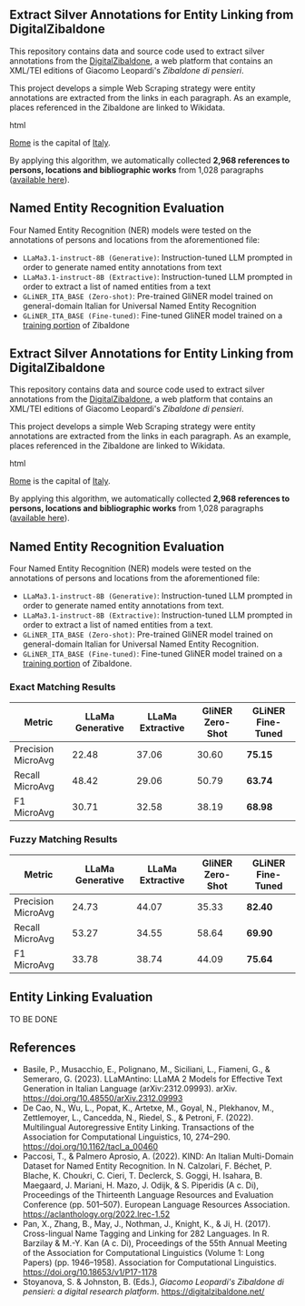 ## Extract Silver Annotations for Entity Linking from DigitalZibaldone

This repository contains data and source code used to extract silver annotations from the [DigitalZibaldone](https://digitalzibaldone.net/), a web platform that contains an XML/TEI editions of Giacomo Leopardi's *Zibaldone di pensieri*.

This project develops a simple Web Scraping strategy were entity annotations are extracted from the links in each 
paragraph. As an example, places referenced in the Zibaldone are linked to Wikidata. 

html
<p> 
<a href="https://www.wikidata.org/wiki/Q220">Rome</a> is the capital of <a href="https://www.wikidata.org/wiki/Q38">Italy</a>.
</p>

By applying this algorithm, we automatically collected **2,968 references to persons, locations and bibliographic works** 
from 1,028 paragraphs ([available here](data/)). 

## Named Entity Recognition Evaluation

Four Named Entity Recognition (NER) models were tested on the annotations of persons and locations from the aforementioned file:
* `LLaMa3.1-instruct-8B (Generative)`: Instruction-tuned LLM prompted in order to generate named entity annotations from text
* `LLaMa3.1-instruct-8B (Extractive)`: Instruction-tuned LLM prompted in order to extract a list of named entities from a text
* `GLiNER_ITA_BASE (Zero-shot)`: Pre-trained GliNER model trained on general-domain Italian for Universal Named Entity Recognition
* `GLiNER_ITA_BASE (Fine-tuned)`: Fine-tuned GliNER model trained on a [training portion](data/json_data/train.json) of Zibaldone
 

## Extract Silver Annotations for Entity Linking from DigitalZibaldone

This repository contains data and source code used to extract silver annotations from the [DigitalZibaldone](https://digitalzibaldone.net/), a web platform that contains an XML/TEI editions of Giacomo Leopardi's *Zibaldone di pensieri*.

This project develops a simple Web Scraping strategy were entity annotations are extracted from the links in each 
paragraph. As an example, places referenced in the Zibaldone are linked to Wikidata.

html
<p> 
<a href="https://www.wikidata.org/wiki/Q220">Rome</a> is the capital of <a href="https://www.wikidata.org/wiki/Q38">Italy</a>.
</p>

By applying this algorithm, we automatically collected **2,968 references to persons, locations and bibliographic works** 
from 1,028 paragraphs ([available here](data/)).

## Named Entity Recognition Evaluation

Four Named Entity Recognition (NER) models were tested on the annotations of persons and locations from the aforementioned file:
* `LLaMa3.1-instruct-8B (Generative)`: Instruction-tuned LLM prompted in order to generate named entity annotations from text.
* `LLaMa3.1-instruct-8B (Extractive)`: Instruction-tuned LLM prompted in order to extract a list of named entities from a text.
* `GLiNER_ITA_BASE (Zero-shot)`: Pre-trained GliNER model trained on general-domain Italian for Universal Named Entity Recognition.
* `GLiNER_ITA_BASE (Fine-tuned)`: Fine-tuned GliNER model trained on a [training portion](data/json_data/train.json) of Zibaldone.

### Exact Matching Results

| Metric             | LLaMa Generative | LLaMa Extractive | GliNER Zero-Shot | GLiNER Fine-Tuned |
|--------------------|------------------------|------------------------|------------------------|-------------------------|
| Precision MicroAvg  | 22.48                  | 37.06                  | 30.60                  | **75.15**                   |
| Recall MicroAvg     | 48.42                  | 29.06                  | 50.79                  | **63.74**                   |
| F1 MicroAvg         | 30.71                  | 32.58                  | 38.19                  | **68.98**                   |


### Fuzzy Matching Results

| Metric             | LLaMa Generative  | LLaMa Extractive | GliNER Zero-Shot | GLiNER Fine-Tuned |
|--------------------|------------------------|------------------------|------------------------|-------------------------|
| Precision MicroAvg  | 24.73                  | 44.07                  | 35.33                  | **82.40**                   |
| Recall MicroAvg     | 53.27                  | 34.55                  | 58.64                  | **69.90**                   |
| F1 MicroAvg         | 33.78                  | 38.74                  | 44.09                  | **75.64**                   |




## Entity Linking Evaluation

TO BE DONE

## References

* Basile, P., Musacchio, E., Polignano, M., Siciliani, L., Fiameni, G., & Semeraro, G. (2023). LLaMAntino: LLaMA 2 Models for Effective Text Generation in Italian Language (arXiv:2312.09993). arXiv. https://doi.org/10.48550/arXiv.2312.09993
* De Cao, N., Wu, L., Popat, K., Artetxe, M., Goyal, N., Plekhanov, M., Zettlemoyer, L., Cancedda, N., Riedel, S., & 
Petroni, F. (2022). Multilingual Autoregressive Entity Linking. Transactions of the Association for Computational Linguistics, 10, 274–290. https://doi.org/10.1162/tacl_a_00460
* Paccosi, T., & Palmero Aprosio, A. (2022). KIND: An Italian Multi-Domain Dataset for Named Entity Recognition. In N. Calzolari, F. Béchet, P. Blache, K. Choukri, C. Cieri, T. Declerck, S. Goggi, H. Isahara, B. Maegaard, J. Mariani, H. Mazo, J. Odijk, & S. Piperidis (A c. Di), Proceedings of the Thirteenth Language Resources and Evaluation Conference (pp. 501–507). European Language Resources Association. https://aclanthology.org/2022.lrec-1.52
* Pan, X., Zhang, B., May, J., Nothman, J., Knight, K., & Ji, H. (2017). Cross-lingual Name Tagging and Linking for 282 Languages. In R. Barzilay & M.-Y. Kan (A c. Di), Proceedings of the 55th Annual Meeting of the Association for Computational Linguistics (Volume 1: Long Papers) (pp. 1946–1958). Association for Computational Linguistics. https://doi.org/10.18653/v1/P17-1178
* Stoyanova, S. & Johnston, B. (Eds.), *Giacomo Leopardi's Zibaldone di pensieri: a digital research platform*. https://digitalzibaldone.net/